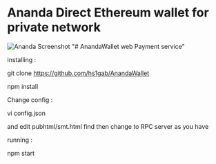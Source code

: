 # Ananda Direct Ethereum wallet for private network
![Ananda Screenshot](https://imgur.com/mRWwkSU.png)
"# AnandaWallet web Payment service" 

installing :

git clone https://github.com/hs1gab/AnandaWallet

npm install

Change config :

vi config.json 

and edit pubhtml/smt.html find <change IP RPC> then change to RPC server as you have

 running :

npm start
